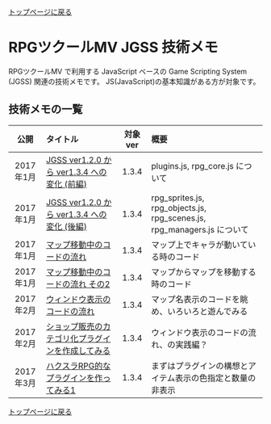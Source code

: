 [トップページに戻る](../README.ja.md)

# RPGツクールMV JGSS 技術メモ

RPGツクールMV で利用する JavaScript ベースの Game Scripting System (JGSS) 関連の技術メモです。 JS(JavaScript)の基本知識がある方が対象です。

## 技術メモの一覧

| 公開 | タイトル | 対象ver | 概要 |
|:--:|:-----------|:--:|:-------------|
| 2017年1月 | [JGSS ver1.2.0 から ver1.3.4 への変化 (前編)](201401-jgss134.md) | 1.3.4 | plugins.js, rpg_core.js について |
| 2017年1月 | [JGSS ver1.2.0 から ver1.3.4 への変化 (後編)](201401-jgss134_2.md) | 1.3.4 |  rpg_sprites.js, rpg_objects.js, rpg_scenes.js, rpg_managers.js について |
| 2017年1月 | [マップ移動中のコードの流れ](201701-scenes.md) | 1.3.4 | マップ上でキャラが動いている時のコード |
| 2017年1月 | [マップ移動中のコードの流れ その2](201701-scenes2.md) | 1.3.4 | マップからマップを移動する時のコード |
| 2017年2月 | [ウィンドウ表示のコードの流れ](201702-window.md) | 1.3.4 | マップ名表示のコードを眺め、いろいろと遊んでみる |
| 2017年2月 | [ショップ販売のカテゴリ化プラグインを作成してみる](201702-window2.md) | 1.3.4 | ウィンドウ表示のコードの流れ、の実践編？ |
| 2017年3月 | [ハクスラRPG的なプラグインを作ってみる1](201703-hsrpg1.md) | 1.3.4 | まずはプラグインの構想とアイテム表示の色指定と数量の非表示 |


[トップページに戻る](../README.ja.md)
